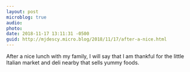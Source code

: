 ```yaml
---
layout: post
microblog: true
audio: 
photo: 
date: 2018-11-17 13:11:31 -0500
guid: http://mjdescy.micro.blog/2018/11/17/after-a-nice.html
---
```

After a nice lunch with my family, I will say that I am thankful for the little Italian market and deli nearby that sells yummy foods.

